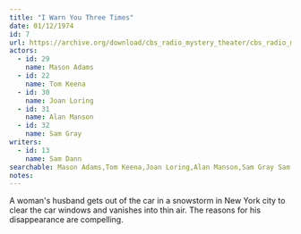 ```yaml
---
title: "I Warn You Three Times"
date: 01/12/1974
id: 7
url: https://archive.org/download/cbs_radio_mystery_theater/cbs_radio_mystery_theater-0001-0050.zip/cbs_radio_mystery_theater-0001-0050%2Fcbsrmt_0007_i_warn_you_three_times.mp3
actors:  
  - id: 29
    name: Mason Adams  
  - id: 22
    name: Tom Keena  
  - id: 30
    name: Joan Loring  
  - id: 31
    name: Alan Manson  
  - id: 32
    name: Sam Gray
writers:  
  - id: 13
    name: Sam Dann
searchable: Mason Adams,Tom Keena,Joan Loring,Alan Manson,Sam Gray Sam Dann
notes:  
---
```

A woman's husband gets out of the car in a snowstorm in New York city to clear the car windows and vanishes into thin air. The reasons for his disappearance are compelling.